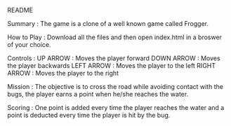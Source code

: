 README

Summary : The game is a clone of a well known game called Frogger.

How to Play : Download all the files and then open index.html in a broswer of your choice.

Controls :
	UP ARROW : Moves the player forward
	DOWN ARROW : Moves the player backwards
	LEFT ARROW : Moves the player to the left
	RIGHT ARROW : Moves the player to the right

Mission : The objective is to cross the road while avoiding contact with the bugs, the player earns a point when he/she reaches the water.

Scoring : One point is added every time the player reaches the water and a point is deducted every time the player is hit by the bug.
